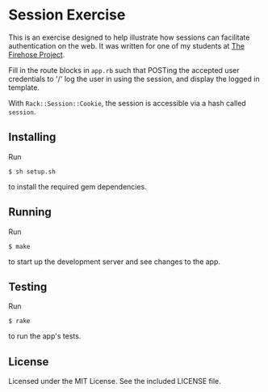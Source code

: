 Session Exercise
================

This is an exercise designed to help illustrate how sessions can facilitate
authentication on the web. It was written for one of my students at [The
Firehose Project](http://www.thefirehoseproject.com/).

Fill in the route blocks in `app.rb` such that POSTing the accepted user
credentials to '/' log the user in using the session, and display the logged in
template.

With `Rack::Session::Cookie`, the session is accessible via a hash called
`session`.


## Installing
Run

	$ sh setup.sh

to install the required gem dependencies.


## Running
Run

	$ make

to start up the development server and see changes to the app.


## Testing
Run

	$ rake

to run the app's tests.


## License
Licensed under the MIT License. See the included LICENSE file.
